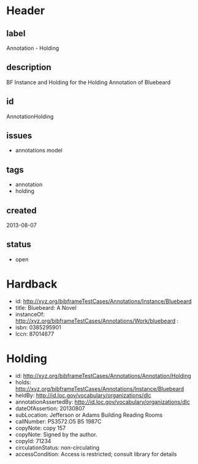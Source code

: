 # Header

## label

Annotation -  Holding 

## description

BF Instance and Holding for the Holding Annotation of Bluebeard

## id

AnnotationHolding

## issues

* annotations model


## tags

* annotation
* holding

## created

2013-08-07

## status

* open

# Hardback 

* id: <http://xyz.org/bibframeTestCases/Annotations/Instance/Bluebeard>
* title: Bluebeard: A Novel
* instanceOf: <http://xyz.org/bibframeTestCases/Annotations/Work/bluebeard> : 
* isbn:   0385295901
* lccn: 87014677

# Holding


* id: <http://xyz.org/bibframeTestCases/Annotations/Annotation/Holding>
* holds: http://xyz.org/bibframeTestCases/Annotations/Instance/Bluebeard
* heldBy: http://id.loc.gov/vocabulary/organizations/dlc
* annotationAssertedBy: <http://id.loc.gov/vocabulary/organizations/dlc>
* dateOfAssertion: 20130807
* subLocation: Jefferson or Adams Building Reading Rooms
* callNumber: PS3572.O5 B5 1987C
* copyNote: copy 157
* copyNote: Signed by the author.
* copyId: 71234
* circulationStatus: non-circulating
* accessCondition: Access is restricted; consult library for details
